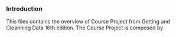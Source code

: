 ### Introduction
This files contains the overview of Course Project from Getting and Cleanning Data 16th edition. The Course Project is composed by

